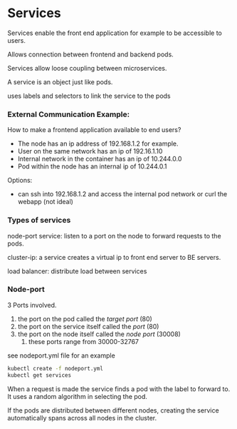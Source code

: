 # Services

Services enable the front end application for example to be accessible to users.

Allows connection between frontend and backend pods.

Services allow loose coupling between microservices.

A service is an object just like pods.

uses labels and selectors to link the service to the pods

### External Communication Example:

How to make a frontend application available to end users? 
* The node has an ip address of 192.168.1.2 for example. 
* User on the same network has an ip of 192.16.1.10
* Internal network in the container has an ip of 10.244.0.0
* Pod within the node has an internal ip of 10.244.0.1
  
Options: 
* can ssh into 192.168.1.2 and access the internal pod network or curl the webapp (not ideal)


### Types of services

node-port service: listen to a port on the node to forward requests to the pods.

cluster-ip: a service creates a virtual ip to front end server to BE servers. 

load balancer: distribute load between services


### Node-port

3 Ports involved.

1) the port on the pod called the *target port* (80)
2) the port on the service itself called the *port* (80)
3) the port on the node itself called the *node port* (30008)
   1) these ports range from 30000-32767

see nodeport.yml file for an example

```bash
kubectl create -f nodeport.yml
kubectl get services
```

When a request is made the service finds a pod with the label to forward to. It uses a random algorithm in selecting the pod. 

If the pods are distributed between different nodes, creating the service automatically spans across all nodes in the cluster. 